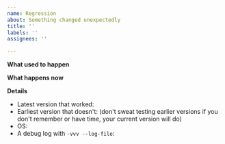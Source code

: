 ```yaml
---
name: Regression
about: Something changed unexpectedly
title: ''
labels: ''
assignees: ''

---
```


**What used to happen**

**What happens now**

**Details**
- Latest version that worked:
- Earliest version that doesn't: (don't sweat testing earlier versions if you don't remember or have time, your current version will do)
- OS:
- A debug log with `-vvv --log-file`:

```
```

<!-- You may truncate the log to just the part supporting your report if you're confident the rest is irrelevant. If it contains sensitive information (if you can't reduce/reproduce outside of work you'd rather remain private, you can either redact it or send it by email.) -->

